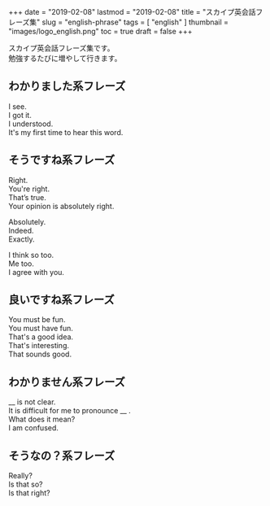 +++
date = "2019-02-08"
lastmod = "2019-02-08"
title = "スカイプ英会話フレーズ集"
slug = "english-phrase"
tags = [
  "english"
]
thumbnail = "images/logo_english.png"
toc = true
draft = false
+++

スカイプ英会話フレーズ集です。  
勉強するたびに増やして行きます。

## わかりました系フレーズ
I see.  
I got it.  
I understood.  
It's my first time to hear this word.  

## そうですね系フレーズ
Right.  
You're right.  
That’s true.  
Your opinion is absolutely right.

Absolutely.  
Indeed.  
Exactly.

I think so too.  
Me too.  
I agree with you.

## 良いですね系フレーズ
You must be fun.  
You must have fun.  
That's a good idea.  
That's interesting.  
That sounds good.  

## わかりません系フレーズ
__ is not clear.  
It is difficult for me to pronounce __ .  
What does it mean?  
I am confused.

## そうなの？系フレーズ
Really?  
Is that so?  
Is that right?

